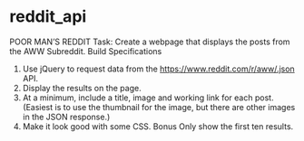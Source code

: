 # reddit_api

POOR MAN’S REDDIT
Task: Create a webpage that displays the posts from the AWW Subreddit.
Build Specifications
1. Use jQuery to request data from the https://www.reddit.com/r/aww/.json API.
2. Display the results on the page.
3. At a minimum, include a title, image and working link for each post. (Easiest is to use the
thumbnail for the image, but there are other images in the JSON response.)
4. Make it look good with some CSS.
Bonus
Only show the first ten results.
